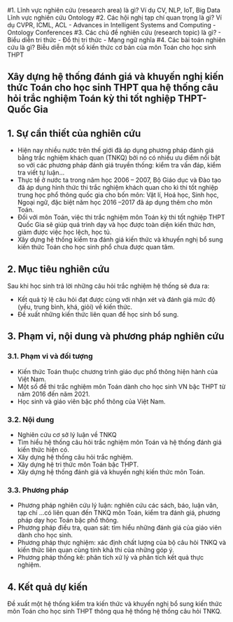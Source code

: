 
#1. Lĩnh vực nghiên cứu (research area) là gì? Ví dụ CV, NLP, IoT, Big Data
     Lĩnh vực nghiên cứu Ontology
#2. Các hội nghị tạp chí quan trọng là gì? Ví dụ CVPR, ICML, ACL
     - Advances in Intelligent Systems and Computing
     - Ontology Conferences
#3. Các chủ đề nghiên cứu (research topic) là gì?
     - Biểu diễn tri thức
     - Đồ thị tri thức
     - Mạng ngữ nghĩa
#4. Các bài toán nghiên cứu là gì?
     Biễu diễn một số kiến thức cơ bản của môn Toán cho học sinh THPT

## Xây dựng hệ thống đánh giá và khuyến nghị kiến thức Toán cho học sinh THPT qua hệ thống câu hỏi trắc nghiệm Toán kỳ thi tốt nghiệp THPT-Quốc Gia 

## 1. Sự cần thiết của nghiên cứu
   - Hiện nay nhiều nước trên thế giới đã áp dụng phương pháp đánh giá bằng trắc nghiệm khách quan (TNKQ) bởi nó có nhiều ưu điểm nổi bật so với các phương pháp đánh giá truyền thống: kiểm tra vấn đáp, kiểm tra viết tự luận...
   - Thực tế ở nước ta trong năm học 2006 – 2007, Bộ Giáo dục và Đào tạo đã áp dụng hình thức thi trắc nghiệm khách quan cho kì thi tốt nghiệp trung học phổ thông quốc gia cho bốn môn: Vật lí, Hoá học, Sinh học, Ngoại ngữ, đặc biệt năm học 2016 –2017 đã áp dụng thêm cho môn Toán.
   - Đối với môn Toán, việc thi trắc nghiệm môn Toán kỳ thi tốt nghiệp THPT Quốc Gia sẽ giúp quá trình dạy và học được toàn diện kiến thức hơn, giảm được việc học lệch, học tủ.
   - Xây dựng hệ thống kiểm tra đánh giá kiến thức và khuyến nghị bổ sung kiến thức Toán cho học sinh phổ chưa được quan tâm.
## 2. Mục tiêu nghiên cứu
   Sau khi học sinh trả lời những câu hỏi trắc nghiệm hệ thống sẽ đưa ra:
   - Kết quả tỷ lệ câu hỏi đạt được cùng với nhận xét và đánh giá mức độ (yếu, trung bình, khá, giỏi) về kiến thức.
   - Đề xuất những kiến thức liên quan để học sinh bổ sung.
## 3. Phạm vi, nội dung và phương pháp nghiên cứu
### 3.1. Phạm vi và đối tượng
   - Kiến thức Toán thuộc chương trình giáo dục phổ thông hiện hành của Việt Nam.
   - Một số đề thi trắc nghiệm môn Toán dành cho học sinh VN bậc THPT từ năm 2016 đến năm 2021.
   - Học sinh và giáo viên bậc phổ thông của Việt Nam.
### 3.2. Nội dung
   - Nghiên cứu cơ sở lý luận về TNKQ
   - Tìm hiểu hệ thống câu hỏi trắc nghiệm môn Toán và hệ thống đánh giá kiến thức hiện có.
   - Xây dựng hệ thống câu hỏi trắc nghiệm.
   - Xây dựng hệ tri thức môn Toán bậc THPT.
   - Xây dựng hệ thống đánh giá và khuyến nghị kiến thức môn Toán.
### 3.3. Phương pháp
   - Phương pháp nghiên cứu lý luận: nghiên cứu các sách, báo, luận văn, tạp chí ...có liên quan đến TNKQ môn Toán, kiểm tra đánh giá, phương pháp dạy học Toán bậc phổ thông.
   - Phương pháp điều tra, quan sát: tìm hiểu những đánh giá của giáo viên dành cho học sinh.
   - Phương pháp thực nghiệm: xác định chất lượng của bộ câu hỏi TNKQ và kiến thức liên quan cùng tính khả thi của những góp ý.
   - Phương pháp thống kê: phân tích xử lý và phân tích kết quả thực nghiệm.
## 4. Kết quả dự kiến
   Đề xuất một hệ thống kiểm tra kiến thức và khuyến nghị bổ sung kiến thức môn Toán cho học sinh THPT thông qua hệ thống hệ thống câu hỏi TNKQ.
